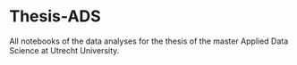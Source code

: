 # Thesis-ADS
All notebooks of the data analyses for the thesis of the master Applied Data Science at Utrecht University.
